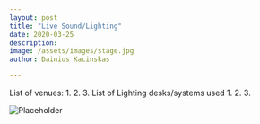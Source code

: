 ```yaml
---
layout: post
title: "Live Sound/Lighting"
date: 2020-03-25
description: 
image: /assets/images/stage.jpg
author: Dainius Kacinskas

---
```

List of venues:
1.
2.
3.
List of Lighting desks/systems used
1.
2.
3.

![Placeholder](/assets/images/placeholder-25.jpg)

